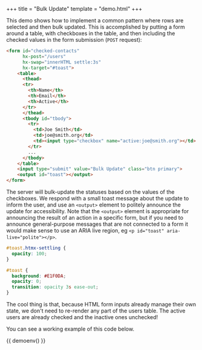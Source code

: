 +++
title = "Bulk Update"
template = "demo.html"
+++

This demo shows how to implement a common pattern where rows are selected and then bulk updated.  This is
accomplished by putting a form around a table, with checkboxes in the table, and then including the checked
values in the form submission (`POST` request):

```html
<form id="checked-contacts"
      hx-post="/users"
      hx-swap="innerHTML settle:3s"
      hx-target="#toast">
    <table>
      <thead>
      <tr>
        <th>Name</th>
        <th>Email</th>
        <th>Active</th>
      </tr>
      </thead>
      <tbody id="tbody">
        <tr>
          <td>Joe Smith</td>
          <td>joe@smith.org</td>
          <td><input type="checkbox" name="active:joe@smith.org"></td>
        </tr>
        ...
      </tbody>
    </table>
    <input type="submit" value="Bulk Update" class="btn primary">
    <output id="toast"></output>
</form>
```

The server will bulk-update the statuses based on the values of the checkboxes.
We respond with a small toast message about the update to inform the user, and
use an `<output>` element to politely announce the update for accessibility. Note
that the `<output>` element is appropriate for announcing the result of an action
in a specific form, but if you need to announce general-purpose messages that are
not connected to a form it would make sense to use an ARIA live region, eg
`<p id="toast" aria-live="polite"></p>`.

```css
#toast.htmx-settling {
  opacity: 100;
}

#toast {
  background: #E1F0DA;
  opacity: 0;
  transition: opacity 3s ease-out;
}
```

The cool thing is that, because HTML form inputs already manage their own state,
we don't need to re-render any part of the users table. The active users are
already checked and the inactive ones unchecked!

You can see a working example of this code below.

<style scoped="">
#toast.htmx-settling {
  opacity: 100;
}

#toast {
  background: #E1F0DA;
  opacity: 0;
  transition: opacity 3s ease-out;
}
</style>

{{ demoenv() }}

<script>
    //=========================================================================
    // Fake Server Side Code
    //=========================================================================

    const dataStore = (() => {
      const data = {
        "joe@smith.org": {name: 'Joe Smith', status: 'Active'},
        "angie@macdowell.org": {name: 'Angie MacDowell', status: 'Active'},
        "fuqua@tarkenton.org": {name: 'Fuqua Tarkenton', status: 'Active'},
        "kim@yee.org": {name: 'Kim Yee', status: 'Inactive'},
      };

      return {
        all() {
          return data;
        },

        activate(email) {
          if (data[email].status === 'Active') {
            return 0;
          } else {
            data[email].status = 'Active';
            return 1;
          }
        },

        deactivate(email) {
          if (data[email].status === 'Inactive') {
            return 0;
          } else {
            data[email].status = 'Inactive';
            return 1;
          }
        },
      };
    })();

    // routes
    init("/demo", function(request){
        return displayUI(dataStore.all());
    });

    /*
    Params look like:
    {"active:joe@smith.org":"on","active:angie@macdowell.org":"on","active:fuqua@tarkenton.org":"on"}
    */
    onPost("/users", function (req, params) {
      const actives = {};
      let activated = 0;
      let deactivated = 0;

      // Build a set of active users for efficient lookup
      for (const param of Object.keys(params)) {
        const nameEmail = param.split(':');
        if (nameEmail[0] === 'active') {
          actives[nameEmail[1]] = true;
        }
      }

      // Activate or deactivate users based on the lookup
      for (const email of Object.keys(dataStore.all())) {
        if (actives[email]) {
          activated += dataStore.activate(email);
        } else {
          deactivated += dataStore.deactivate(email);
        }
      }

      return `Activated ${activated} and deactivated ${deactivated} users`;
    });

    // templates
    function displayUI(contacts) {
      return `<h3>Select Rows And Activate Or Deactivate Below</h3>
               <form
                id="checked-contacts"
                hx-post="/users"
                hx-swap="innerHTML settle:3s"
                hx-target="#toast"
              >
                <table>
                  <thead>
                  <tr>
                    <th>Name</th>
                    <th>Email</th>
                    <th>Active</th>
                  </tr>
                  </thead>
                  <tbody id="tbody">
                    ${displayTable(contacts)}
                  </tbody>
                </table>
                <input type="submit" value="Bulk Update" class="btn primary">
                <output id="toast"></output>
              </form>
              <br>`;
    }

    function displayTable(contacts) {
      var txt = "";

      for (email of Object.keys(contacts)) {
        txt += `
<tr>
  <td>${contacts[email].name}</td>
  <td>${email}</td>
  <td>
    <input
      type="checkbox"
      name="active:${email}"
      ${contacts[email].status === 'Active' ? 'checked' : ''}>
  </td>
</tr>
`;
      }

      return txt;
    }
</script>
